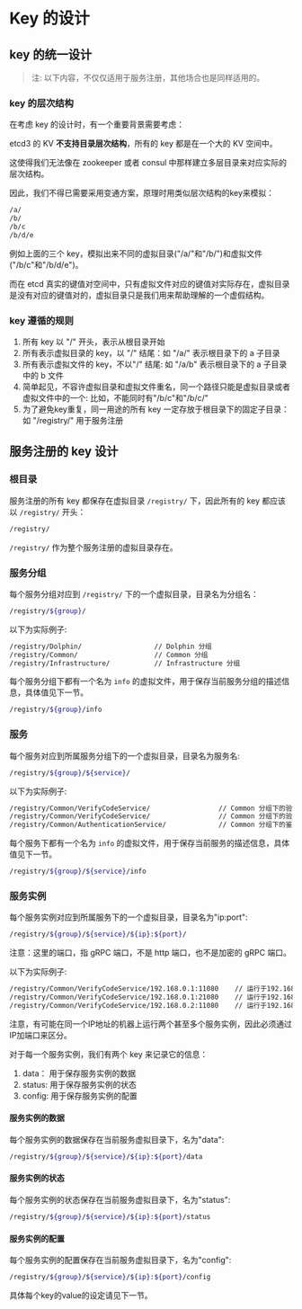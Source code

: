 # Key 的设计

## key 的统一设计

> 注: 以下内容，不仅仅适用于服务注册，其他场合也是同样适用的。

### key 的层次结构

在考虑 key 的设计时，有一个重要背景需要考虑：

etcd3 的 KV **不支持目录层次结构**，所有的 key 都是在一个大的 KV 空间中。

这使得我们无法像在 zookeeper 或者 consul 中那样建立多层目录来对应实际的层次结构。

因此，我们不得已需要采用变通方案，原理时用类似层次结构的key来模拟：

```bash
/a/
/b/
/b/c
/b/d/e
```

例如上面的三个 key，模拟出来不同的虚拟目录("/a/"和"/b/")和虚拟文件("/b/c"和"/b/d/e")。

而在 etcd 真实的键值对空间中，只有虚拟文件对应的键值对实际存在，虚拟目录是没有对应的键值对的，虚拟目录只是我们用来帮助理解的一个虚假结构。

### key 遵循的规则

1. 所有 key 以 "/" 开头，表示从根目录开始
2. 所有表示虚拟目录的 key，以 "/" 结尾：如 "/a/" 表示根目录下的 a 子目录
3. 所有表示虚拟文件的 key，不以"/" 结尾: 如 "/a/b" 表示根目录下的 a 子目录中的 b 文件
4. 简单起见，不容许虚拟目录和虚拟文件重名，同一个路径只能是虚拟目录或者虚拟文件中的一个: 比如，不能同时有"/b/c"和"/b/c/"
5. 为了避免key重复，同一用途的所有 key 一定存放于根目录下的固定子目录：如 "/registry/" 用于服务注册

## 服务注册的 key 设计

### 根目录

服务注册的所有 key 都保存在虚拟目录 `/registry/` 下，因此所有的 key 都应该以 `/registry/` 开头：

```bash
/registry/
```

`/registry/` 作为整个服务注册的虚拟目录存在。

### 服务分组

每个服务分组对应到 `/registry/` 下的一个虚拟目录，目录名为分组名：

```bash
/registry/${group}/
```

以下为实际例子:

```bash
/registry/Dolphin/					// Dolphin 分组
/registry/Common/					// Common 分组
/registry/Infrastructure/			// Infrastructure 分组
```

每个服务分组下都有一个名为 `info` 的虚拟文件，用于保存当前服务分组的描述信息，具体值见下一节。

```bash
/registry/${group}/info
```

### 服务

每个服务对应到所属服务分组下的一个虚拟目录，目录名为服务名:

```bash
/registry/${group}/${service}/
```

以下为实际例子:

```bash
/registry/Common/VerifyCodeService/					// Common 分组下的验证码服务
/registry/Common/VerifyCodeService/					// Common 分组下的验证码服务
/registry/Common/AuthenticationService/				// Common 分组下的鉴权服务
```

每个服务下都有一个名为 `info` 的虚拟文件，用于保存当前服务的描述信息，具体值见下一节。

```bash
/registry/${group}/${service}/info
```

### 服务实例

每个服务实例对应到所属服务下的一个虚拟目录，目录名为"ip:port":

```bash
/registry/${group}/${service}/${ip}:${port}/
```

注意：这里的端口，指 gRPC 端口，不是 http 端口，也不是加密的 gRPC 端口。

以下为实际例子:

```bash
/registry/Common/VerifyCodeService/192.168.0.1:11080	// 运行于192.168.0.1:11080
/registry/Common/VerifyCodeService/192.168.0.1:21080	// 运行于192.168.0.1:21080
/registry/Common/VerifyCodeService/192.168.0.2:11080	// 运行于192.168.0.2:11080
```

注意，有可能在同一个IP地址的机器上运行两个甚至多个服务实例，因此必须通过IP加端口来区分。

对于每一个服务实例，我们有两个 key 来记录它的信息：

1. data： 用于保存服务实例的数据
2. status: 用于保存服务实例的状态
3. config: 用于保存服务实例的配置


#### 服务实例的数据

每个服务实例的数据保存在当前服务虚拟目录下，名为"data":

```bash
/registry/${group}/${service}/${ip}:${port}/data
```

#### 服务实例的状态

每个服务实例的状态保存在当前服务虚拟目录下，名为"status":

```bash
/registry/${group}/${service}/${ip}:${port}/status
```

#### 服务实例的配置

每个服务实例的配置保存在当前服务虚拟目录下，名为"config":

```bash
/registry/${group}/${service}/${ip}:${port}/config
```

具体每个key的value的设定请见下一节。

